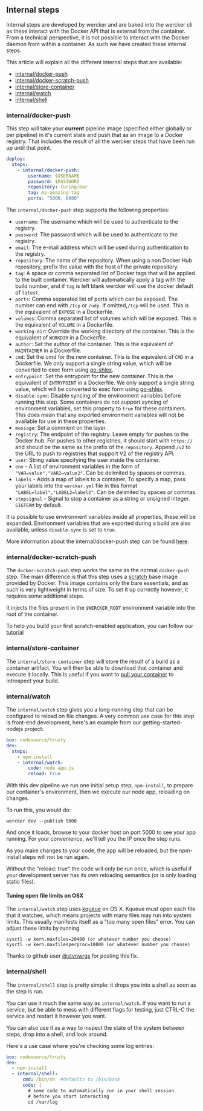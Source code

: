 ## Internal steps
Internal steps are developed by wercker and are baked into the wercker cli as
these interact with the Docker API that is external from the container. From a 
technical perspective, it is not possible to interact with the Docker daemon
from within a container. As such we have created these internal steps.

This article will explain all the different internal steps that are available:

* [internal/docker-push](#docker-push)
* [internal/docker-scratch-push](#scratch-push)
* [internal/store-container](#store-container)
* [internal/watch](#internal-watch)
* [internal/shell](#internal-shell)

### <a name="docker-push"></a>internal/docker-push

This step will take your **current** pipeline image (specified either globally
or per pipeline) in it's current state and push that as an image to a Docker
registry. That includes the result of all the wercker steps that have been run
up until that point.

```yaml
deploy:
  steps:
    - internal/docker-push:
        username: $USERNAME
        password: $PASSWORD
        repository: turing/bar
        tag: my-amazing-tag
        ports: "5000, 8080"
```

The `internal/docker-push` step supports the following properties:

- `username`: The username which will be used to authenticate to the registry.
- `password`: The password which will be used to authenticate to the registry.
- `email`: The e-mail address which will be used during authentication to the
  registry.
- `repository`: The name of the repository. When using a non Docker Hub
  repository, prefix the value with the host of the private repository.
- `tag`: A space or comma separated list of Docker tags that will be applied to the built container. Wercker will automatically apply a tag with the build number, and if `tag` is left blank wercker will use the docker default of `latest`.
- `ports`: Comma separated list of ports which can be exposed. The number can
  end with `/tcp` or `/udp`. If omitted,`/tcp` will be used. This is the
  equivalent of `EXPOSE` in a Dockerfile.
- `volumes`: Comma separated list of volumes which will be exposed. This is the
  equivalent of `VOLUME` in a Dockerfile.
- `working-dir`: Override the working directory of the container. This is the
  equivalent of `WORKDIR` in a Dockerfile.
- `author`: Set the author of the container. This is the equivalent of
  `MAINTAINER` in a Dockerfile.
- `cmd`: Set the cmd for the new container. This is the equivalent of `CMD` in
  a Dockerfile. We only support a single string value, which will be converted
  to exec form using [go-shlex](https://github.com/flynn-archive/go-shlex).
- `entrypoint`: Set the entrypoint for the new container. This is the
  equivalent of `ENTRYPOINT` in a Dockerfile. We only support a single string
  value, which will be converted to exec form using [go-shlex](https://github.com/flynn-archive/go-shlex).
- `disable-sync`: Disable syncing of the environment variables before running
  this step. Some containers do not support syncing of environment variables,
  set this property to `true` for these containers. This does mean that any
  exported environment variables will not be available for use in these
  properties.
- `message`: Set a comment on the layer.
- `registry`: The endpoint of the registry. Leave empty for pushes to the
  Docker hub. For pushes to other registries, it should start with `https://`
  and should be the same as the prefix of the `repository`. Append `/v2` to the URL to push to registries that support V2 of the registry API.
- `user`: String value specifying the user inside the container.
- `env` - A list of environment variables in the form of `"VAR=value","VAR2=value2"`. Can be delimited by spaces or commas.
- `labels` - Adds a map of labels to a container. To specify a map, pass your labels into the `wercker.yml` file in this format `"LABEL=label","LABEL2=label2"`. Can be delimited by spaces or commas.
- `stopsignal` - Signal to stop a container as a string or unsigned integer. `SIGTERM` by default.

It is possible to use environment variables inside all properties, these will
be expanded. Environment variables that are exported during a build are also
available, unless `disable-sync` is set to `true`.

More information about the internal/docker-push step can be found
[here](/docs/containers/pushing-containers.html).

### <a name="scratch-push" class="anchor"></a>internal/docker-scratch-push

The `docker-scratch-push` step works the same as the normal `docker-push` step.
The main difference is that this step uses a
[scratch](https://docs.docker.com/articles/baseimages/) base image provided by
Docker. This image contains only the bare essentials, and as such is very
lightweight in terms of size. To set it up correctly however, it requires some
additional steps.

It injects the files present in the `$WERCKER_ROOT` environment variable into
the root of the container.

To help you build your first scratch-enabled application, you can follow our
[tutorial](/quickstarts/advanced/building-minimal-containers-with-go.html)

### <a name="store-container" class="anchor"></a>internal/store-container
The `internal/store-container` step will store the result of a build as a
container artifact. You will then be able to download that container and
execute it locally.  This is useful if you want to [pull your
container](/cli/usage/pulling-builds.html) to introspect your
build.

### <a name="internal-watch" class="anchor"></a>internal/watch
The `internal/watch` step gives you a long-running step that can be configured
to reload on file changes. A very common use case for this step is front-end
development, here's an example from our getting-started-nodejs project:

```yaml
box: nodesource/trusty
dev:
  steps:
    - npm-install
    - internal/watch:
        code: node app.js
        reload: true
```

With this dev pipeline we run one initial setup step, `npm-install`, to prepare
our container's environment, then we execute our node app, reloading on changes.

To run this, you would do:

```no-highlight
wercker dev --publish 5000
```

And once it loads, browse to your docker host on port 5000 to see your app running.
For your convenience, we'll tell you the IP once the step runs.

As you make changes to your code, the app will be reloaded, but the npm-install
steps will not be run again.

Without the "reload: true" the code will only be run once, which is useful if
your development server has its own reloading semantics (or is only loading
static files).

#### Tuning open file limits on OSX

The `internal/watch` step uses [kqueue](https://en.wikipedia.org/wiki/Kqueue)
on OS X. Kqueue must open each file that it watches, which means projects with
many files may run into system limits. This usually manifests itself as
a "too many open files" error. You can adjust these limits by running

```
sysctl -w kern.maxfiles=20480 (or whatever number you choose)
sysctl -w kern.maxfilesperproc=18000 (or whatever number you choose)
```

Thanks to github user [@stvnwrgs](https://github.com/stvnwrgs) for posting
this fix.

### <a name="internal-shell" class="anchor"></a>internal/shell
The `internal/shell` step is pretty simple: it drops you into a shell as soon
as the step is run.

You can use it much the same way as `internal/watch`. If you want to run a
service, but be able to mess with different flags for testing, just CTRL-C the
service and restart it however you want.

You can also use it as a way to inspect the state of the system between steps,
drop into a shell, and look around.

Here's a use case where you're checking some log entries:

```yaml
box: nodesource/trusty
dev:
  - npm-install
  - internal/shell:
      cmd: /bin/sh  #defaults to /bin/bash
      code: |
        # some code to automatically run in your shell session
        # before you start interacting
        cd /var/log
```

